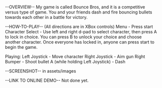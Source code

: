 --OVERVIEW--
My game is called Bounce Bros, and it is a competitive versus type of game.
You and your friends dash and fire bouncing bullets towards each other in a battle for victory.

--HOW-TO-PLAY--
(All directions are in XBox controls)
Menu - Press start
Character Select - Use left and right d-pad to select character, then press A to lock in choice.
You can press B to unlock your choice and choose another character.
Once everyone has locked in, anyone can press start to begin the game.

Playing:
Left Joystick - Move character
Right Joystick - Aim gun
Right Bumper - Shoot bullet
A (while holding Left Joystick) - Dash

--SCREENSHOT--
in assets/images

--LINK TO ONLINE DEMO--
Not done yet.